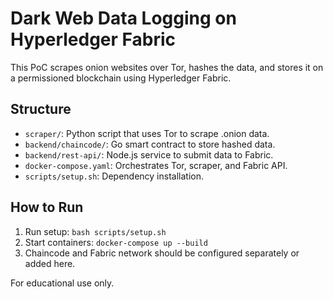 # Dark Web Data Logging on Hyperledger Fabric

This PoC scrapes onion websites over Tor, hashes the data, and stores it on a permissioned blockchain using Hyperledger Fabric.

## Structure

- `scraper/`: Python script that uses Tor to scrape .onion data.
- `backend/chaincode/`: Go smart contract to store hashed data.
- `backend/rest-api/`: Node.js service to submit data to Fabric.
- `docker-compose.yaml`: Orchestrates Tor, scraper, and Fabric API.
- `scripts/setup.sh`: Dependency installation.

## How to Run

1. Run setup: `bash scripts/setup.sh`
2. Start containers: `docker-compose up --build`
3. Chaincode and Fabric network should be configured separately or added here.

For educational use only.
